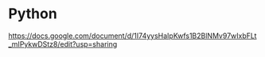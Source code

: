 # Python
https://docs.google.com/document/d/1I74yysHaIpKwfs1B2BlNMv97wIxbFLt_mIPykwDStz8/edit?usp=sharing
